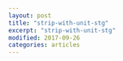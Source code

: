 ```yaml
---
layout: post
title: "strip-with-unit-stg"
excerpt: "strip-with-unit-stg"
modified: 2017-09-26
categories: articles
---
```

<br>
<div class="apester-strip" is-mobile-only="false" data-channel-tokens="5cd963941ff811e90ad9db95" item-shape="roundSquare" item-has-shadow="false" item-size="small" item-text-color="white" strip-background="transparent" data-fast-strip="true"></div><script async src="https://static.stg.apester.com/js/sdk/latest/apester-sdk.js"></script>
<br>
<div class="apester-media" data-media-id="5cd9642959df2319afb12525" height="972"></div><script async src="https://static.stg.apester.com/js/sdk/latest/apester-sdk.js"></script>

